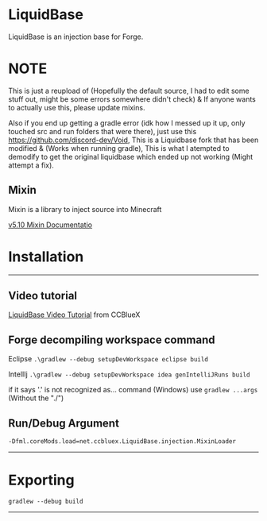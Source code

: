 # LiquidBase
LiquidBase is an injection base for Forge.

# NOTE
This is just a reupload of (Hopefully the default source, I had to edit some stuff out, might be some errors somewhere didn't check)
& If anyone wants to actually use this, please update mixins.

Also if you end up getting a gradle error (idk how I messed up it up, only touched src and run folders that were there), just use this
https://github.com/discord-dev/Void, This is a Liquidbase fork that has been modified & (Works when running gradle), This is what I atempted to demodify to get the original liquidbase which ended up not working (Might attempt a fix).

## Mixin
Mixin is a library to inject source into Minecraft

[v5.10 Mixin Documentatio](https://docs.spongepowered.org/5.1.0/en/plugin/internals/mixins.html)

# Installation
---------------

## Video tutorial
[LiquidBase Video Tutorial](https://www.youtube.com/watch?v=cG3_m2TZQBs) from CCBlueX

## Forge decompiling workspace command

Eclipse
``
.\gradlew --debug setupDevWorkspace eclipse build
``

IntellIj
``
.\gradlew --debug setupDevWorkspace idea genIntelliJRuns build
``

if it says '.' is not recognized as... command (Windows)
use ``gradlew ...args`` (Without the "./")

## Run/Debug Argument
```
-Dfml.coreMods.load=net.ccbluex.LiquidBase.injection.MixinLoader
```

---------------

# Exporting

``gradlew --debug build``

------------
